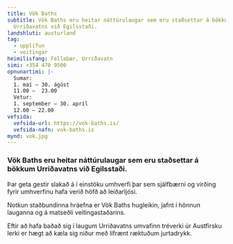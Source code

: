 ```yaml
---
title: Vök Baths
subtitle: Vök Baths eru heitar náttúrulaugar sem eru staðsettar á bökkum
  Urriðavatns við Egilsstaði.
landshluti: austurland
tag:
  - upplifun
  - veitingar
heimilisfang: Fellabær, Urriðavatn
simi: +354 470 9500
opnunartimi: |-
  Sumar:
  1. maí – 30. ágúst
  11.00 –  23.00
  Vetur:
  1. september – 30. apríl
  12.00 – 22.00
vefsida:
  vefsida-url: https://vok-baths.is/
  vefsida-nafn: vok-baths.is
mynd: vok.jpg
---
```

### Vök Baths eru heitar náttúrulaugar sem eru staðsettar á bökkum Urriðavatns við Egilsstaði.

Þar geta gestir slakað á í einstöku umhverfi þar sem sjálfbærni og virðing fyrir umhverfinu hafa verið höfð að leiðarljósi.

Notkun staðbundinna hráefna er Vök Baths hugleikin, jafnt í hönnun lauganna og á matseðli veitingastaðarins. 

Eftir að hafa baðað sig í laugum Urriðavatns umvafinn tréverki úr Austfirsku lerki er hægt að kæla sig niður með lífrænt ræktuðum jurtadrykk.